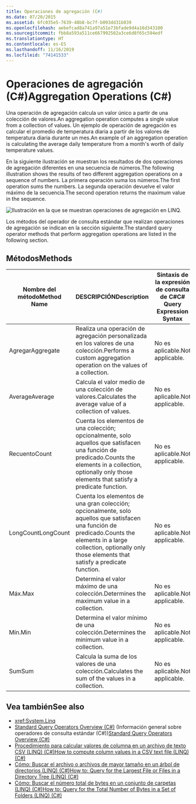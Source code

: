 ```yaml
---
title: Operaciones de agregación (C#)
ms.date: 07/20/2015
ms.assetid: 6fc035e5-7639-48b8-bc7f-b093dd31b039
ms.openlocfilehash: aebefcad8a741a97a51e73bfade9d4a16d343100
ms.sourcegitcommit: fbb8a593a511ce667992502a3ce6d8f65c594edf
ms.translationtype: HT
ms.contentlocale: es-ES
ms.lasthandoff: 11/16/2019
ms.locfileid: "74141533"
---
```

# <a name="aggregation-operations-c"></a><span data-ttu-id="a5b37-102">Operaciones de agregación (C#)</span><span class="sxs-lookup"><span data-stu-id="a5b37-102">Aggregation Operations (C#)</span></span>
<span data-ttu-id="a5b37-103">Una operación de agregación calcula un valor único a partir de una colección de valores.</span><span class="sxs-lookup"><span data-stu-id="a5b37-103">An aggregation operation computes a single value from a collection of values.</span></span> <span data-ttu-id="a5b37-104">Un ejemplo de operación de agregación es calcular el promedio de temperatura diaria a partir de los valores de temperatura diaria durante un mes.</span><span class="sxs-lookup"><span data-stu-id="a5b37-104">An example of an aggregation operation is calculating the average daily temperature from a month's worth of daily temperature values.</span></span>  
  
 <span data-ttu-id="a5b37-105">En la siguiente ilustración se muestran los resultados de dos operaciones de agregación diferentes en una secuencia de números.</span><span class="sxs-lookup"><span data-stu-id="a5b37-105">The following illustration shows the results of two different aggregation operations on a sequence of numbers.</span></span> <span data-ttu-id="a5b37-106">La primera operación suma los números.</span><span class="sxs-lookup"><span data-stu-id="a5b37-106">The first operation sums the numbers.</span></span> <span data-ttu-id="a5b37-107">La segunda operación devuelve el valor máximo de la secuencia.</span><span class="sxs-lookup"><span data-stu-id="a5b37-107">The second operation returns the maximum value in the sequence.</span></span>  
  
 ![Ilustración en la que se muestran operaciones de agregación en LINQ.](./media/aggregation-operations/linq-aggregation-operations.png)  
  
 <span data-ttu-id="a5b37-109">Los métodos del operador de consulta estándar que realizan operaciones de agregación se indican en la sección siguiente.</span><span class="sxs-lookup"><span data-stu-id="a5b37-109">The standard query operator methods that perform aggregation operations are listed in the following section.</span></span>  
  
## <a name="methods"></a><span data-ttu-id="a5b37-110">Métodos</span><span class="sxs-lookup"><span data-stu-id="a5b37-110">Methods</span></span>  
  
|<span data-ttu-id="a5b37-111">Nombre del método</span><span class="sxs-lookup"><span data-stu-id="a5b37-111">Method Name</span></span>|<span data-ttu-id="a5b37-112">DESCRIPCIÓN</span><span class="sxs-lookup"><span data-stu-id="a5b37-112">Description</span></span>|<span data-ttu-id="a5b37-113">Sintaxis de la expresión de consulta de C#</span><span class="sxs-lookup"><span data-stu-id="a5b37-113">C# Query Expression Syntax</span></span>|<span data-ttu-id="a5b37-114">Más información</span><span class="sxs-lookup"><span data-stu-id="a5b37-114">More Information</span></span>|  
|-----------------|-----------------|---------------------------------|----------------------|  
|<span data-ttu-id="a5b37-115">Agregar</span><span class="sxs-lookup"><span data-stu-id="a5b37-115">Aggregate</span></span>|<span data-ttu-id="a5b37-116">Realiza una operación de agregación personalizada en los valores de una colección.</span><span class="sxs-lookup"><span data-stu-id="a5b37-116">Performs a custom aggregation operation on the values of a collection.</span></span>|<span data-ttu-id="a5b37-117">No es aplicable.</span><span class="sxs-lookup"><span data-stu-id="a5b37-117">Not applicable.</span></span>|<xref:System.Linq.Enumerable.Aggregate%2A?displayProperty=nameWithType><br /><br /> <xref:System.Linq.Queryable.Aggregate%2A?displayProperty=nameWithType>|  
|<span data-ttu-id="a5b37-118">Average</span><span class="sxs-lookup"><span data-stu-id="a5b37-118">Average</span></span>|<span data-ttu-id="a5b37-119">Calcula el valor medio de una colección de valores.</span><span class="sxs-lookup"><span data-stu-id="a5b37-119">Calculates the average value of a collection of values.</span></span>|<span data-ttu-id="a5b37-120">No es aplicable.</span><span class="sxs-lookup"><span data-stu-id="a5b37-120">Not applicable.</span></span>|<xref:System.Linq.Enumerable.Average%2A?displayProperty=nameWithType><br /><br /> <xref:System.Linq.Queryable.Average%2A?displayProperty=nameWithType>|  
|<span data-ttu-id="a5b37-121">Recuento</span><span class="sxs-lookup"><span data-stu-id="a5b37-121">Count</span></span>|<span data-ttu-id="a5b37-122">Cuenta los elementos de una colección; opcionalmente, solo aquellos que satisfacen una función de predicado.</span><span class="sxs-lookup"><span data-stu-id="a5b37-122">Counts the elements in a collection, optionally only those elements that satisfy a predicate function.</span></span>|<span data-ttu-id="a5b37-123">No es aplicable.</span><span class="sxs-lookup"><span data-stu-id="a5b37-123">Not applicable.</span></span>|<xref:System.Linq.Enumerable.Count%2A?displayProperty=nameWithType><br /><br /> <xref:System.Linq.Queryable.Count%2A?displayProperty=nameWithType>|  
|<span data-ttu-id="a5b37-124">LongCount</span><span class="sxs-lookup"><span data-stu-id="a5b37-124">LongCount</span></span>|<span data-ttu-id="a5b37-125">Cuenta los elementos de una gran colección; opcionalmente, solo aquellos que satisfacen una función de predicado.</span><span class="sxs-lookup"><span data-stu-id="a5b37-125">Counts the elements in a large collection, optionally only those elements that satisfy a predicate function.</span></span>|<span data-ttu-id="a5b37-126">No es aplicable.</span><span class="sxs-lookup"><span data-stu-id="a5b37-126">Not applicable.</span></span>|<xref:System.Linq.Enumerable.LongCount%2A?displayProperty=nameWithType><br /><br /> <xref:System.Linq.Queryable.LongCount%2A?displayProperty=nameWithType>|  
|<span data-ttu-id="a5b37-127">Máx.</span><span class="sxs-lookup"><span data-stu-id="a5b37-127">Max</span></span>|<span data-ttu-id="a5b37-128">Determina el valor máximo de una colección.</span><span class="sxs-lookup"><span data-stu-id="a5b37-128">Determines the maximum value in a collection.</span></span>|<span data-ttu-id="a5b37-129">No es aplicable.</span><span class="sxs-lookup"><span data-stu-id="a5b37-129">Not applicable.</span></span>|<xref:System.Linq.Enumerable.Max%2A?displayProperty=nameWithType><br /><br /> <xref:System.Linq.Queryable.Max%2A?displayProperty=nameWithType>|  
|<span data-ttu-id="a5b37-130">Mín.</span><span class="sxs-lookup"><span data-stu-id="a5b37-130">Min</span></span>|<span data-ttu-id="a5b37-131">Determina el valor mínimo de una colección.</span><span class="sxs-lookup"><span data-stu-id="a5b37-131">Determines the minimum value in a collection.</span></span>|<span data-ttu-id="a5b37-132">No es aplicable.</span><span class="sxs-lookup"><span data-stu-id="a5b37-132">Not applicable.</span></span>|<xref:System.Linq.Enumerable.Min%2A?displayProperty=nameWithType><br /><br /> <xref:System.Linq.Queryable.Min%2A?displayProperty=nameWithType>|  
|<span data-ttu-id="a5b37-133">Sum</span><span class="sxs-lookup"><span data-stu-id="a5b37-133">Sum</span></span>|<span data-ttu-id="a5b37-134">Calcula la suma de los valores de una colección.</span><span class="sxs-lookup"><span data-stu-id="a5b37-134">Calculates the sum of the values in a collection.</span></span>|<span data-ttu-id="a5b37-135">No es aplicable.</span><span class="sxs-lookup"><span data-stu-id="a5b37-135">Not applicable.</span></span>|<xref:System.Linq.Enumerable.Sum%2A?displayProperty=nameWithType><br /><br /> <xref:System.Linq.Queryable.Sum%2A?displayProperty=nameWithType>|  
  
## <a name="see-also"></a><span data-ttu-id="a5b37-136">Vea también</span><span class="sxs-lookup"><span data-stu-id="a5b37-136">See also</span></span>

- <xref:System.Linq>
- <span data-ttu-id="a5b37-137">[Standard Query Operators Overview (C#)](./standard-query-operators-overview.md) (Información general sobre operadores de consulta estándar (C#))</span><span class="sxs-lookup"><span data-stu-id="a5b37-137">[Standard Query Operators Overview (C#)](./standard-query-operators-overview.md)</span></span>
- [<span data-ttu-id="a5b37-138">Procedimiento para calcular valores de columna en un archivo de texto CSV (LINQ) (C#)</span><span class="sxs-lookup"><span data-stu-id="a5b37-138">How to compute column values in a CSV text file (LINQ) (C#)</span></span>](./how-to-compute-column-values-in-a-csv-text-file-linq.md)
- [<span data-ttu-id="a5b37-139">Cómo: Buscar el archivo o archivos de mayor tamaño en un árbol de directorios (LINQ) (C#)</span><span class="sxs-lookup"><span data-stu-id="a5b37-139">How to: Query for the Largest File or Files in a Directory Tree (LINQ) (C#)</span></span>](./how-to-query-for-the-largest-file-or-files-in-a-directory-tree-linq.md)
- [<span data-ttu-id="a5b37-140">Cómo: Buscar el número total de bytes en un conjunto de carpetas (LINQ) (C#)</span><span class="sxs-lookup"><span data-stu-id="a5b37-140">How to: Query for the Total Number of Bytes in a Set of Folders (LINQ) (C#)</span></span>](./how-to-query-for-the-total-number-of-bytes-in-a-set-of-folders-linq.md)
